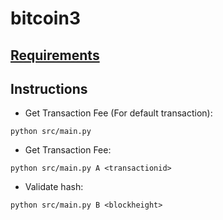 # bitcoin3

## [Requirements](https://github.com/blockchain-group/Blockchain-technologijos/blob/master/pratybos/3uzduotis-Bitcoin-Core-API.md)

## Instructions

- Get Transaction Fee (For default transaction):
```
python src/main.py
```
- Get Transaction Fee:
```
python src/main.py A <transactionid>
```
- Validate hash:
```
python src/main.py B <blockheight>
```
